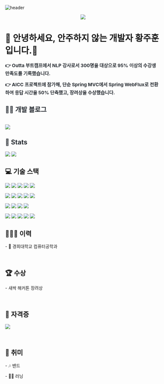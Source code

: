 
![header](https://capsule-render.vercel.app/api?type=soft&color=auto&height=150&section=header&text=juhoon&fontAlignY=50&animation=twinkling&fontSize=100&theme=transparent)

<div align= "center">
    <img src="https://capsule-render.vercel.app/api?type=transparent&color=auto&height=120&text=juhoon&animation=fadeIn&fontColor=000000&fontSize=90" />
</div>

<!-- Final Vocabulary 작성하시면 좋을 것 같아요 -->

<div style="text-align: left;"> 
    <h1> 🙌 안녕하세요, 안주하지 않는 개발자 황주훈 입니다.🙌 </h1>  
    <div style="font-weight: 700; font-size: 15px; text-align: left; color: #282d33;">  
        <p>👉 Outta 부트캠프에서 NLP 강사로서 300명을 대상으로 95% 이상의 수강생 만족도를 기록했습니다. </p>
        <p>👉 AICC 프로젝트에 참가해, 단순 Spring MVC에서 Spring WebFlux로 전환하여 응답 시간을 50% 단축했고, 장려상을 수상했습니다. </p>
    </div> 
</div>

<div style="text-align: left;">
    <h2 style="color: #282d33;"> 🧑‍💻 개발 블로그 </h2> <br> 
    <div style="text-align: left;"> 
        <a href="https://jungle-plume-4da.notion.site/f0fd4caef6a0469e978489e344d47f6f"> 
            <img src="https://img.shields.io/badge/Notion-000000?style=for-the-badge&logo=Notion&logoColor=white&link=https://jungle-plume-4da.notion.site/f0fd4caef6a0469e978489e344d47f6f">
        </a>
    </div> 
</div>

<div style="text-align: left;"> 
    <h2 style="color: #282d33;"> 🏅 Stats </h2> 
    <div style="text-align: left;"> 
        <img src="https://github-readme-stats.vercel.app/api?username=jjjuhoon&bg_color=180,000000,&title_color=000000&text_color=000000" /> 
        <img src="https://github-readme-stats.vercel.app/api/top-langs/?username=jjjuhoon&layout=compact&bg_color=180,000000,&title_color=000000&text_color=000000" /> 
    </div> 
</div>

<h2>💻 기술 스택</h2>

<p>
  <img src="https://img.shields.io/badge/Spring Boot-6DB33F?style=flat-square&logo=SpringBoot&logoColor=white">
  <img src="https://img.shields.io/badge/-Redis-D9281A?style=flat-square&logo=Redis&logoColor=white"/>
  <img src="https://img.shields.io/badge/-Spring Batch-6DB33F?style=flat-square&logo=Spring&logoColor=white"/>
  <img src="https://img.shields.io/badge/-Spring WebFlux-6DB33F?style=flat-square&logo=Spring&logoColor=white"/>
  <img src="https://img.shields.io/badge/-Docker-2496ED?style=flat-square&logo=Docker&logoColor=white"/>
</p>

<p>
  <img src="https://img.shields.io/badge/-PyTorch-EE4C2C?style=flat-square&logo=PyTorch&logoColor=white"/>
  <img src="https://img.shields.io/badge/-TensorFlow-FF6F00?style=flat-square&logo=TensorFlow&logoColor=white"/>
  <img src="https://img.shields.io/badge/-Keras-D00000?style=flat-square&logo=Keras&logoColor=white"/>
  <img src="https://img.shields.io/badge/-JPA-6DB33F?style=flat-square&logo=Java&logoColor=white"/>
  <img src="https://img.shields.io/badge/-AWS-232F3E?style=flat-square&logo=amazonaws&logoColor=white"/>
</p>

<p>
  <img src="https://img.shields.io/badge/-NLP-4B8BBE?style=flat-square&logo=NLP&logoColor=white"/>
  <img src="https://img.shields.io/badge/-Python-3776AB?style=flat-square&logo=Python&logoColor=white"/>
  <img src="https://img.shields.io/badge/-Java-007396?style=flat-square&logo=Java&logoColor=white"/>
  <img src="https://img.shields.io/badge/-C-A8B9CC?style=flat-square&logo=C&logoColor=white"/>
</p>

<p>
  <img src="https://img.shields.io/badge/-C++-00599C?style=flat-square&logo=cplusplus&logoColor=white"/>
  <img src="https://img.shields.io/badge/-C%23-239120?style=flat-square&logo=csharp&logoColor=white"/>
  <img src="https://img.shields.io/badge/-Go-00ADD8?style=flat-square&logo=Go&logoColor=white"/>
  <img src="https://img.shields.io/badge/-MongoDB-47A248?style=flat-square&logo=mongodb&logoColor=white"/>
  <img src="https://img.shields.io/badge/-MySQL-4479A1?style=flat-square&logo=mysql&logoColor=white"/>
</p>

<h2>🙇🏻‍♂️ 이력</h2>
<p>
  - 🏫 경희대학교 컴퓨터공학과
</p>

<br>
<h2>🏆 수상</h2>
<p>
  - 새싹 해커톤 장려상
</p>

<br>
<h2>📝 자격증</h2>
<p>
  <img src="https://img.shields.io/badge/SQLD-8CA1AF?style=flat-square&logo=googleDocs&logoColor=white"/>
</p>
<br>
<h2>🎸 취미</h2>
<p>
  - 🎶 밴드
</p>
<p>
  - 🏃‍♂️ 러닝
</p>
</p>
